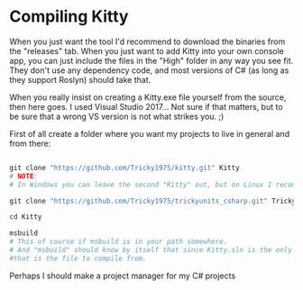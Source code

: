 # Compiling Kitty

When you just want the tool I'd recommend to download the binaries from the "releases" tab. When you just want to add Kitty into your own console app, you can just include the files in the "High" folder in any way you see fit. They don't use any dependency code, and most versions of C# (as long as they support Roslyn) should take that.

When you really insist on creating a Kitty.exe file yourself from the source, then here goes.
I used Visual Studio 2017... Not sure if that matters, but to be sure that a wrong VS version is not what strikes you. ;)


First of all create a folder where you want my projects to live in general and from there:
~~~powershell

git clone "https://github.com/Tricky1975/kitty.git" Kitty
# NOTE: 
# In Windows you can leave the second "Kitty" out, but on Linux I recommend NOT to due to case sensitivity issues

git clone "https://github.com/Tricky1975/trickyunits_csharp.git" TrickyUnits

cd Kitty

msbuild
# This of course if msbuild is in your path somewhere.
# And "msbuild" should know by itself that since Kitty.sln is the only solution file, 
#that is the file to compile from.
~~~

Perhaps I should make a project manager for my C# projects 
